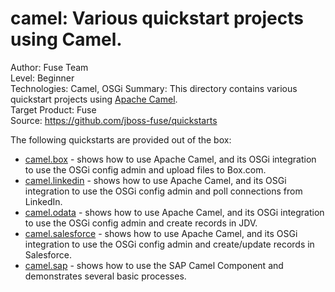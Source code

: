 camel: Various quickstart projects using Camel.
======================================================
Author: Fuse Team  
Level: Beginner  
Technologies: Camel, OSGi 
Summary: This directory contains various quickstart projects using [Apache Camel](http://camel.apache.org).  
Target Product: Fuse  
Source: <https://github.com/jboss-fuse/quickstarts>  

The following quickstarts are provided out of the box:

* [camel.box](camel-box) -  shows how to use Apache Camel, and its OSGi integration to use the OSGi config admin and upload files to Box.com.
* [camel.linkedin](camel-linkedin) - shows how to use Apache Camel, and its OSGi integration to use the OSGi config admin and poll connections from LinkedIn.
* [camel.odata](camel-odata) - shows how to use Apache Camel, and its OSGi integration to use the OSGi config admin and create records in JDV.
* [camel.salesforce](camel-salesforce) - shows how to use Apache Camel, and its OSGi integration to use the OSGi config admin and create/update records in Salesforce.
* [camel.sap](camel-sap) - shows how to use the SAP Camel Component and demonstrates several basic processes.


 